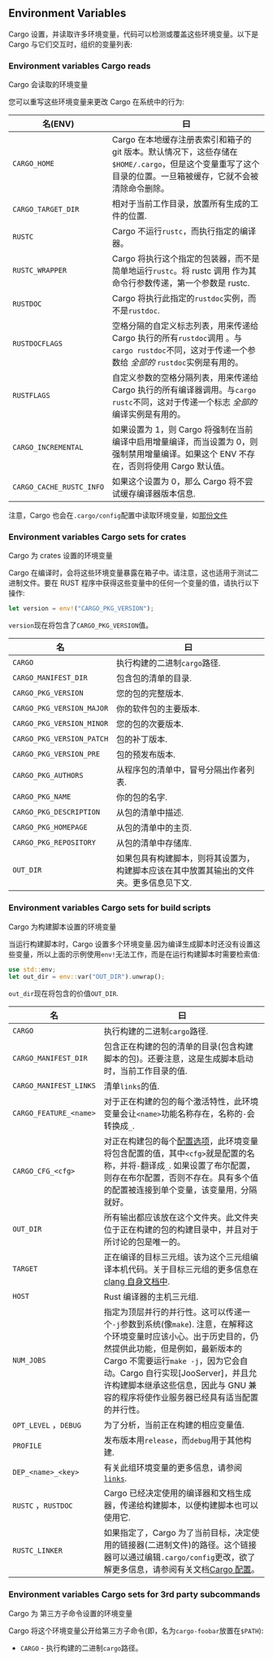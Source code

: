 ## Environment Variables

Cargo 设置，并读取许多环境变量，代码可以检测或覆盖这些环境变量。以下是 Cargo 与它们交互时，组织的变量列表:

### Environment variables Cargo reads

Cargo 会读取的环境变量

您可以重写这些环境变量来更改 Cargo 在系统中的行为:

| 名(ENV)                  | 曰                                                                                                                                                        |
| ------------------------ | --------------------------------------------------------------------------------------------------------------------------------------------------------- |
| `CARGO_HOME`             | Cargo 在本地缓存注册表索引和箱子的 git 版本。默认情况下，这些存储在`$HOME/.cargo`，但是这个变量重写了这个目录的位置。一旦箱被缓存，它就不会被清除命令删除。 |
| `CARGO_TARGET_DIR`       | 相对于当前工作目录，放置所有生成的工件的位置.                                                                                                              |
| `RUSTC`                  | Cargo 不运行`rustc`，而执行指定的编译器。                                                                                                                 |
| `RUSTC_WRAPPER`          | Cargo 将执行这个指定的包装器，而不是简单地运行`rustc`。将 rustc 调用 作为其命令行参数传递，第一个参数是 rustc.                                            |
| `RUSTDOC`                | Cargo 将执行此指定的`rustdoc`实例，而不是`rustdoc`.                                                                                                       |
| `RUSTDOCFLAGS`           | 空格分隔的自定义标志列表，用来传递给 Cargo 执行的所有`rustdoc`调用 。与`cargo rustdoc`不同，这对于传递一个参数给 _全部的_ `rustdoc`实例是有用的。         |
| `RUSTFLAGS`              | 自定义参数的空格分隔列表，用来传递给 Cargo 执行的所有编译器调用。与`cargo rustc`不同，这对于传递一个标志 _全部的_ 编译实例是有用的。                      |
| `CARGO_INCREMENTAL`      | 如果设置为 1，则 Cargo 将强制在当前编译中启用增量编译，而当设置为 0，则强制禁用增量编译。如果这个 ENV 不存在，否则将使用 Cargo 默认值。                       |
| `CARGO_CACHE_RUSTC_INFO` | 如果这个设置为 0，那么 Cargo 将不尝试缓存编译器版本信息.                                                                                                   |

注意，Cargo 也会在`.cargo/config`配置中读取环境变量，如[那份文件][config-env]

[config-env]: ./config.md#environment-variables

### Environment variables Cargo sets for crates

Cargo 为 crates 设置的环境变量

Cargo 在编译时，会将这些环境变量暴露在箱子中。请注意，这也适用于测试二进制文件。要在 RUST 程序中获得这些变量中的任何一个变量的值，请执行以下操作:

```rust
let version = env!("CARGO_PKG_VERSION");
```

`version`现在将包含了`CARGO_PKG_VERSION`值。

| 名                        | 曰                                                                                     |
| ------------------------- | -------------------------------------------------------------------------------------- |
| `CARGO`                   | 执行构建的二进制`cargo`路径.                                                           |
| `CARGO_MANIFEST_DIR`      | 包含包的清单的目录.                                                                    |
| `CARGO_PKG_VERSION`       | 您的包的完整版本.                                                                      |
| `CARGO_PKG_VERSION_MAJOR` | 你的软件包的主要版本.                                                                  |
| `CARGO_PKG_VERSION_MINOR` | 您的包的次要版本.                                                                      |
| `CARGO_PKG_VERSION_PATCH` | 包的补丁版本.                                                                          |
| `CARGO_PKG_VERSION_PRE`   | 包的预发布版本.                                                                        |
| `CARGO_PKG_AUTHORS`       | 从程序包的清单中，冒号分隔出作者列表.                                                  |
| `CARGO_PKG_NAME`          | 你的包的名字.                                                                          |
| `CARGO_PKG_DESCRIPTION`   | 从包的清单中描述.                                                                      |
| `CARGO_PKG_HOMEPAGE`      | 从包的清单中的主页.                                                                    |
| `CARGO_PKG_REPOSITORY`    | 从包的清单中存储库.                                                                    |
| `OUT_DIR`                 | 如果包具有构建脚本，则将其设置为，构建脚本应该在其中放置其输出的文件夹。更多信息见下文. |

### Environment variables Cargo sets for build scripts

Cargo 为构建脚本设置的环境变量

当运行构建脚本时，Cargo 设置多个环境变量.因为编译生成脚本时还没有设置这些变量，所以上面的示例使用`env!`无法工作，而是在运行构建脚本时需要检索值:

```rust
use std::env;
let out_dir = env::var("OUT_DIR").unwrap();
```

`out_dir`现在将包含的价值`OUT_DIR`.

| 名                     | 曰                                                                                                                                                                                                                                                                                                                 |
| ---------------------- | ------------------------------------------------------------------------------------------------------------------------------------------------------------------------------------------------------------------------------------------------------------------------------------------------------------------ |
| `CARGO`                | 执行构建的二进制`cargo`路径.                                                                                                                                                                                                                                                                                       |
| `CARGO_MANIFEST_DIR`   | 包含正在构建的包的清单的目录(包含构建脚本的包)。还要注意，这是生成脚本启动时，当前工作目录的值.                                                                                                                                                                                                                     |
| `CARGO_MANIFEST_LINKS` | 清单`links`的值.                                                                                                                                                                                                                                                                                                   |
| `CARGO_FEATURE_<name>` | 对于正在构建的包的每个激活特性，此环境变量会让`<name>`功能名称存在，名称的`-`会转换成`_`.                                                                                                                                                                                                                          |
| `CARGO_CFG_<cfg>`      | 对正在构建包的每个[配置选项][configuration]，此环境变量将包含配置的值，其中`<cfg>`就是配置的名称，并将`-`翻译成`_`. 如果设置了布尔配置，则存在布尔配置，否则不存在。具有多个值的配置被连接到单个变量，该变量用`，`分隔就好。                                                                                            |
| `OUT_DIR`              | 所有输出都应该放在这个文件夹。此文件夹位于正在构建的包的构建目录中，并且对于所讨论的包是唯一的。                                                                                                                                                                                                                   |
| `TARGET`               | 正在编译的目标三元组。该为这个三元组编译本机代码。关于目标三元组的更多信息在[clang 自身文档中][clang].                                                                                                                                                                                                             |
| `HOST`                 | Rust 编译器的主机三元组.                                                                                                                                                                                                                                                                                           |
| `NUM_JOBS`             | 指定为顶层并行的并行性。这可以传递一个`-j`参数到系统(像`make`). 注意，在解释这个环境变量时应该小心。出于历史目的，仍然提供此功能，但是例如，最新版本的 Cargo 不需要运行`make -j`，因为它会自动。Cargo 自行实现[JooServer]，并且允许构建脚本继承这些信息，因此与 GNU 兼容的程序将使作业服务器已经具有适当配置的并行性。 |
| `OPT_LEVEL` ，`DEBUG`  | 为了分析，当前正在构建的相应变量值.                                                                                                                                                                                                                                                                                |
| `PROFILE`              | 发布版本用`release`，而`debug`用于其他构建.                                                                                                                                                                                                                                                                        |
| `DEP_<name>_<key>`     | 有关此组环境变量的更多信息，请参阅[`links`][links].                                                                                                                                                                                                                                                                 |
| `RUSTC` ，`RUSTDOC`     | Cargo 已经决定使用的编译器和文档生成器，传递给构建脚本，以便构建脚本也可以使用它.                                                                                                                                                                                                                                   |
| `RUSTC_LINKER`         | 如果指定了，Cargo 为了当前目标，决定使用的链接器(二进制文件)的路径。这个链接器可以通过编辑`.cargo/config`更改，欲了解更多信息，请参阅有关文档[Cargo 配置][cargo-config]。                                                                                                                                          |

[links]: ./build-scripts.md#the-links-manifest-key
[configuration]: https://doc.rust-lang.org/reference/attributes.md#conditional-compilation
[clang]: http://clang.llvm.org/docs/CrossCompilation.md#target-triple
[jobserver]: https://www.gnu.org/software/make/manual/html_node/Job-Slots.md
[cargo-config]: ./config.md

### Environment variables Cargo sets for 3rd party subcommands

Cargo 为 第三方子命令设置的环境变量

Cargo 将这个环境变量公开给第三方子命令(即，名为`cargo-foobar`放置在`$PATH`):

- `CARGO` - 执行构建的二进制`cargo`路径。
